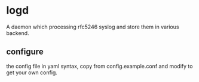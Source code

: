 # logd

A daemon which processing rfc5246 syslog and store them in various backend.

## configure

the config file in yaml syntax, copy from config.example.conf and modify to get your own config.


